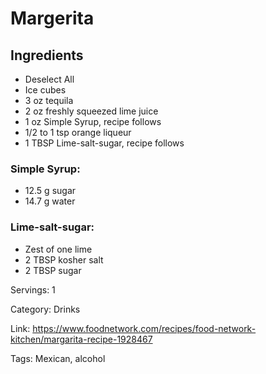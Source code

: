 # Margerita

## Ingredients
- Deselect All
- Ice cubes
- 3 oz tequila
- 2 oz freshly squeezed lime juice
- 1 oz Simple Syrup, recipe follows
- 1/2 to 1 tsp orange liqueur
- 1 TBSP Lime-salt-sugar, recipe follows

### Simple Syrup:
- 12.5 g sugar
- 14.7 g water

### Lime-salt-sugar:
- Zest of one lime
- 2 TBSP kosher salt
- 2 TBSP sugar

Servings: 1

Category: Drinks

Link: https://www.foodnetwork.com/recipes/food-network-kitchen/margarita-recipe-1928467

Tags: Mexican, alcohol
